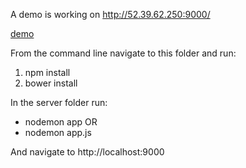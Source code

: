 A demo is working on http://52.39.62.250:9000/

[demo](https://github.com/JairFrancesco/e-learning-platform/blob/master/demo?raw=true)

From the command line navigate to this folder and run:
1. npm install
2. bower install

In the server folder run:
- nodemon app 
OR 
- nodemon app.js

And navigate to http://localhost:9000
